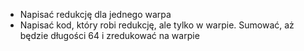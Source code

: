 * Napisać redukcję dla jednego warpa
* Napisać kod, który robi redukcję, ale tylko w warpie. Sumować, aż będzie długości 64 i zredukować na warpie